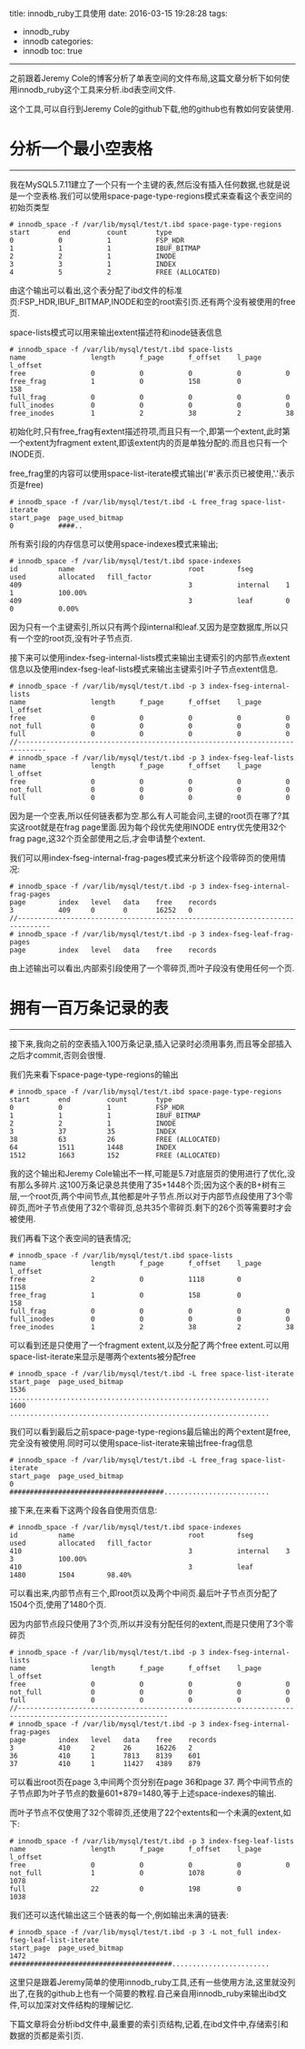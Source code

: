 title: innodb_ruby工具使用
date: 2016-03-15 19:28:28
tags:
- innodb_ruby
- innodb
categories:
- innodb
toc: true

---

之前跟着Jeremy Cole的博客分析了单表空间的文件布局,这篇文章分析下如何使用innodb_ruby这个工具来分析.ibd表空间文件.

这个工具,可以自行到Jeremy Cole的github下载,他的github也有教如何安装使用.

# 分析一个最小空表格

----

我在MySQL5.7.11建立了一个只有一个主键的表,然后没有插入任何数据,也就是说是一个空表格.我们可以使用space-page-type-regions模式来查看这个表空间的初始页类型
```
# innodb_space -f /var/lib/mysql/test/t.ibd space-page-type-regions
start       end         count       type                
0           0           1           FSP_HDR             
1           1           1           IBUF_BITMAP         
2           2           1           INODE               
3           3           1           INDEX               
4           5           2           FREE (ALLOCATED)   
```
由这个输出可以看出,这个表分配了ibd文件的标准页:FSP_HDR,IBUF_BITMAP,INODE和空的root索引页.还有两个没有被使用的free页.

space-lists模式可以用来输出extent描述符和inode链表信息
```
# innodb_space -f /var/lib/mysql/test/t.ibd space-lists
name                length      f_page      f_offset    l_page      l_offset    
free                0           0           0           0           0           
free_frag           1           0           158         0           158         
full_frag           0           0           0           0           0           
full_inodes         0           0           0           0           0           
free_inodes         1           2           38          2           38  
```
初始化时,只有free_frag有extent描述符项,而且只有一个,即第一个extent,此时第一个extent为fragment extent,即该extent内的页是单独分配的.而且也只有一个INODE页.

free_frag里的内容可以使用space-list-iterate模式输出('#'表示页已被使用,'.'表示页是free)
```
# innodb_space -f /var/lib/mysql/test/t.ibd -L free_frag space-list-iterate
start_page  page_used_bitmap                                                
0           ####..               
```

所有索引段的内存信息可以使用space-indexes模式来输出;
```
# innodb_space -f /var/lib/mysql/test/t.ibd space-indexes
id          name                            root        fseg        used        allocated   fill_factor 
409                                         3           internal    1           1           100.00%     
409                                         3           leaf        0           0           0.00%     
```

因为只有一个主键索引,所以只有两个段internal和leaf.又因为是空数据库,所以只有一个空的root页,没有叶子节点页.

接下来可以使用index-fseg-internal-lists模式来输出主键索引的内部节点extent信息以及使用index-fseg-leaf-lists模式来输出主键索引叶子节点extent信息.
```
# innodb_space -f /var/lib/mysql/test/t.ibd -p 3 index-fseg-internal-lists
name                length      f_page      f_offset    l_page      l_offset    
free                0           0           0           0           0           
not_full            0           0           0           0           0           
full                0           0           0           0           0           
//-----------------------------------------------------------------------------
# innodb_space -f /var/lib/mysql/test/t.ibd -p 3 index-fseg-leaf-lists
name                length      f_page      f_offset    l_page      l_offset    
free                0           0           0           0           0           
not_full            0           0           0           0           0           
full                0           0           0           0           0     
```

因为是一个空表,所以任何链表都为空.那么有人可能会问,主键的root页在哪了?其实这root就是在frag page里面.因为每个段优先使用INODE entry优先使用32个frag page,这32个页全部使用之后,才会申请整个extent.

我们可以用index-fseg-internal-frag-pages模式来分析这个段零碎页的使用情况:
```
# innodb_space -f /var/lib/mysql/test/t.ibd -p 3 index-fseg-internal-frag-pages
page        index   level   data    free    records 
3           409     0       0       16252   0     
//------------------------------------------------------------------------------
# innodb_space -f /var/lib/mysql/test/t.ibd -p 3 index-fseg-leaf-frag-pages
page        index   level   data    free    records
```
由上述输出可以看出,内部索引段使用了一个零碎页,而叶子段没有使用任何一个页.

# 拥有一百万条记录的表

-----

接下来,我向之前的空表插入100万条记录,插入记录时必须用事务,而且等全部插入之后才commit,否则会很慢.

我们先来看下space-page-type-regions的输出
```
# innodb_space -f /var/lib/mysql/test/t.ibd space-page-type-regions
start       end         count       type                
0           0           1           FSP_HDR             
1           1           1           IBUF_BITMAP         
2           2           1           INODE               
3           37          35          INDEX               
38          63          26          FREE (ALLOCATED)    
64          1511        1448        INDEX               
1512        1663        152         FREE (ALLOCATED)   
```
我的这个输出和Jeremy Cole输出不一样,可能是5.7对底层页的使用进行了优化,没有那么多碎片.这100万条记录总共使用了35+1448个页;因为这个表的B+树有三层,一个root页,两个中间节点,其他都是叶子节点.所以对于内部节点段使用了3个零碎页,而叶子节点使用了32个零碎页,总共35个零碎页.剩下的26个页等需要时才会被使用.

我们再看下这个表空间的链表情况;
```
# innodb_space -f /var/lib/mysql/test/t.ibd space-lists
name                length      f_page      f_offset    l_page      l_offset    
free                2           0           1118        0           1158        
free_frag           1           0           158         0           158         
full_frag           0           0           0           0           0           
full_inodes         0           0           0           0           0           
free_inodes         1           2           38          2           38  
```
可以看到还是只使用了一个fragment extent,以及分配了两个free extent.可以用space-list-iterate来显示是哪两个extents被分配free
```
# innodb_space -f /var/lib/mysql/test/t.ibd -L free space-list-iterate
start_page  page_used_bitmap                                                
1536        ................................................................
1600        ................................................................
```
我们可以看到最后之前space-page-type-regions最后输出的两个extent是free,完全没有被使用.同时可以使用space-list-iterate来输出free-frag信息
```
# innodb_space -f /var/lib/mysql/test/t.ibd -L free_frag space-list-iterate
start_page  page_used_bitmap                                                
0           ######################################..........................
```

接下来,在来看下这两个段各自使用页信息:
```
# innodb_space -f /var/lib/mysql/test/t.ibd space-indexes
id          name                            root        fseg        used        allocated   fill_factor 
410                                         3           internal    3           3           100.00%     
410                                         3           leaf        1480        1504        98.40%      
```
可以看出来,内部节点有三个,即root页以及两个中间页.最后叶子节点页分配了1504个页,使用了1480个页.

因为内部节点段只使用了3个页,所以并没有分配任何的extent,而是只使用了3个零碎页
```
# innodb_space -f /var/lib/mysql/test/t.ibd -p 3 index-fseg-internal-lists
name                length      f_page      f_offset    l_page      l_offset    
free                0           0           0           0           0           
not_full            0           0           0           0           0           
full                0           0           0           0           0      
//-----------------------------------------------------------------------------------------------------------
# innodb_space -f /var/lib/mysql/test/t.ibd -p 3 index-fseg-internal-frag-pages
page        index   level   data    free    records 
3           410     2       26      16226   2       
36          410     1       7813    8139    601     
37          410     1       11427   4389    879     
```
可以看出root页在page 3,中间两个页分别在page 36和page 37. 两个中间节点的子节点即为叶子节点的数量601+879=1480,等于上述space-indexes的输出.

而叶子节点不仅使用了32个零碎页,还使用了22个extents和一个未满的extent,如下:
```
# innodb_space -f /var/lib/mysql/test/t.ibd -p 3 index-fseg-leaf-lists
name                length      f_page      f_offset    l_page      l_offset    
free                0           0           0           0           0           
not_full            1           0           1078        0           1078        
full                22          0           198         0           1038 
```

我们还可以迭代输出这三个链表的每一个,例如输出未满的链表:
```
# innodb_space -f /var/lib/mysql/test/t.ibd -p 3 -L not_full index-fseg-leaf-list-iterate
start_page  page_used_bitmap                                                
1472        ########################################........................
```

这里只是跟着Jeremy简单的使用innodb_ruby工具,还有一些使用方法,这里就没列出了,在我的github上也有一个简要的教程.自己亲自用innodb_ruby来输出ibd文件,可以加深对文件结构的理解记忆.

下篇文章将会分析ibd文件中,最重要的索引页结构,记着,在ibd文件中,存储索引和数据的页都是索引页.





















